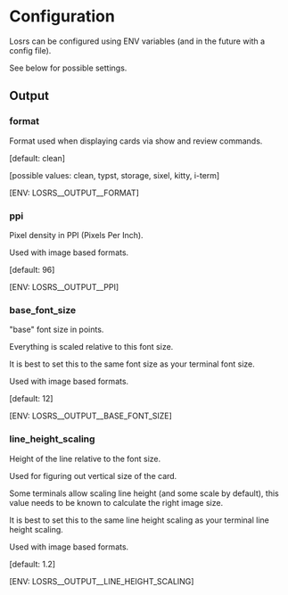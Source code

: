 # Configuration

Losrs can be configured using ENV variables
(and in the future with a config file).

See below for possible settings.

## Output

### format

Format used when displaying cards via show and review commands.

[default: clean]

[possible values: clean, typst, storage, sixel, kitty, i-term]

[ENV: LOSRS__OUTPUT__FORMAT]

### ppi

Pixel density in PPI (Pixels Per Inch).

Used with image based formats.

[default: 96]

[ENV: LOSRS__OUTPUT__PPI]

### base_font_size

"base" font size in points.

Everything is scaled relative to this font size.

It is best to set this to the same font size as your terminal font size.

Used with image based formats.

[default: 12]

[ENV: LOSRS__OUTPUT__BASE_FONT_SIZE]

### line_height_scaling

Height of the line relative to the font size.

Used for figuring out vertical size of the card.

Some terminals allow scaling line height (and some scale by default),
this value needs to be known to calculate the right image size.

It is best to set this to the same line height scaling
as your terminal line height scaling.

Used with image based formats.

[default: 1.2]

[ENV: LOSRS__OUTPUT__LINE_HEIGHT_SCALING]

